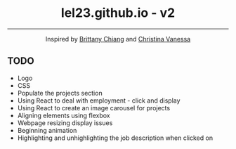 <div align="center">
<h1>lel23.github.io - v2</h1>
<hr>
<p>Inspired by <a href="https://brittanychiang.com/">Brittany Chiang</a> and <a href="https://www.christinavanessa.com/">Christina Vanessa</a></p>
</div>

## TODO

- Logo
- CSS
- Populate the projects section
- Using React to deal with employment - click and display
- Using React to create an image carousel for projects
- Aligning elements using flexbox
- Webpage resizing display issues
- Beginning animation
- Highlighting and unhighlighting the job description when clicked on
